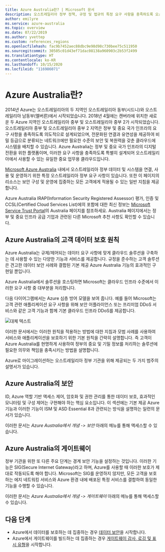 ```yaml
---
title: Azure Australia란? | Microsoft 문서
description: 오스트레일리아 정부 정책, 규정 및 법규의 특정 요구 사항을 충족하도록 오스트레일리아 지역 내에서 Azure를 구성하는 방법에 대한 지침입니다.
author: emilyre
ms.service: azure-australia
ms.topic: overview
ms.date: 07/22/2019
ms.author: yvettep
ms.custom: references_regions
ms.openlocfilehash: fac9b7452aec88dbc9e98d98c730bee75c511950
ms.sourcegitcommit: 30505c01d43ef71dac08138a960903c2b53f2499
ms.translationtype: HT
ms.contentlocale: ko-KR
ms.lasthandoff: 10/15/2020
ms.locfileid: "116986071"
---
```

# <a name="what-is-azure-australia"></a>Azure Australia란?

2014년 Azure는 오스트레일리아의 두 지역인 오스트레일리아 동부(시드니)와 오스트레일리아 남동부(멜버른)에서 시작되었습니다. 2018년 4월에는 캔버라에 위치한 새로운 두 Azure 지역인 오스트레일리아 중부 및 오스트레일리아 중부 2가 시작되었습니다. 오스트레일리아 중부 및 오스트레일리아 중부 2 지역은 정부 및 중요 국가 인프라의 요구 사항을 충족하도록 의도적으로 설계되었으며, 전문화된 연결과 유연성을 제공하여 비밀 등급으로 분류되는 네트워크에만 필요한 수준의 보안 및 복원력을 갖춘 클라우드에 시스템을 배치할 수 있습니다. Azure Australia는 정부 및 중요 국가 인프라의 디지털 전환을 위한 플랫폼이며, 이러한 요구 사항을 충족하도록 특별히 설계되어 오스트레일리아에서 사용할 수 있는 유일한 중요 업무용 클라우드입니다.

[Microsoft Azure Australia](https://azure.microsoft.com/global-infrastructure/australia/) 내에서 오스트레일리아 정부 데이터 및 시스템을 연결, 사용 및 운영하기 위한 특정 오스트레일리아 정부 요구 사항이 있습니다. 또한 이 페이지의 리소스는 보안 구성 및 운영에 집중하는 모든 고객에게 적용될 수 있는 일반 지침을 제공합니다.

Azure Australia IRAP(Information Security Registered Assessor) 평가, 인증 및 CCSL(Certified Cloud Services List)에의 포함에 대한 최신 정보는 [Microsoft Service Trust Portal](https://aka.ms/au-irap)의 Australia 페이지를 참조하세요. Australia 페이지에서는 정부 및 중요 인프라 공급 기업과 관련된 다른 Microsoft 추천 사항도 확인할 수 있습니다.

## <a name="principles-for-securing-customer-data-in-azure-australia"></a>Azure Australia의 고객 데이터 보호 원칙

Azure Australia는 규제/제어되는 데이터 요구 사항에 맞게 클라우드 솔루션을 구축하는 데 사용할 수 있는 다양한 기능과 서비스를 제공합니다. 규정을 준수하는 고객 솔루션은 견고한 데이터 보안 사례와 결합된 기본 제공 Azure Australia 기능의 효과적인 구현일 뿐입니다.

Azure Australia에서 솔루션을 호스팅하면 Microsoft는 클라우드 인프라 수준에서 이러한 요구 사항 중 대부분을 처리합니다.

다음 다이어그램에서는 Azure 심층 방어 모델을 보여 줍니다. 예를 들어 Microsoft는 고객 관련 애플리케이션 요구 사항을 위해 보안 어플라이언스 또는 프리미엄 DDoS 서비스와 같은 고객 기능과 함께 기본 클라우드 인프라 DDoS를 제공합니다.

![대체 텍스트](media/defenceindepth.png)

이러한 문서에서는 이러한 원칙을 적용하는 방법에 대한 지침과 모범 사례를 사용하여 서비스와 애플리케이션을 보호하기 위한 기본 원칙을 간략히 설명합니다. 즉 고객이 Azure Australia를 현명하게 사용하여 정부의 중요 및 기밀 정보를 처리하는 솔루션에 필요한 의무와 책임을 충족시키는 방법을 설명합니다.

Azure로 마이그레이션하는 오스트레일리아 정부 기관을 위해 제공되는 두 가지 범주의 설명서가 있습니다.

## <a name="security-in-azure-australia"></a>Azure Australia의 보안

ID, Azure 역할 기반 액세스 제어, 암호화 및 권한 관리를 통한 데이터 보호, 효과적인 모니터링 및 구성 제어는 구현해야 하는 핵심 요소입니다. 이 섹션에는 기본 제공 Azure 기능과 이러한 기능이 ISM 및 ASD Essential 8과 관련되는 방식을 설명하는 일련의 문서가 있습니다.

이러한 문서는 *Azure Australia에서 개념 -> 보안* 아래의 메뉴를 통해 액세스할 수 있습니다.

## <a name="gateways-in-azure-australia"></a>Azure Australia의 게이트웨이

정부 기관을 위한 또 다른 주요 단계는 경계 보안 기능을 설정하는 것입니다. 이러한 기능은 SIG(Secure Internet Gateway)라고 하며, Azure를 사용할 때 이러한 보호가 제대로 작동되도록 해야 합니다. Microsoft는 SIG를 운영하지 않지만, 모든 고객을 보호하는 에지 네트워킹 서비스와 Azure 환경 내에 배포된 특정 서비스를 결합하여 동일한 기능을 수행할 수 있습니다.

이러한 문서는 *Azure Australia에서 개념 -> 게이트웨이* 아래의 메뉴를 통해 액세스할 수 있습니다.

## <a name="next-steps"></a>다음 단계

* Azure에서 데이터를 보호하는 데 집중하는 경우 [데이터 보안](secure-your-data.md)을 시작합니다.
* Azure에서 게이트웨이를 빌드하는 데 집중하는 경우 [게이트웨이 감사, 로깅 및 표시 유형](gateway-log-audit-visibility.md)을 시작합니다.
